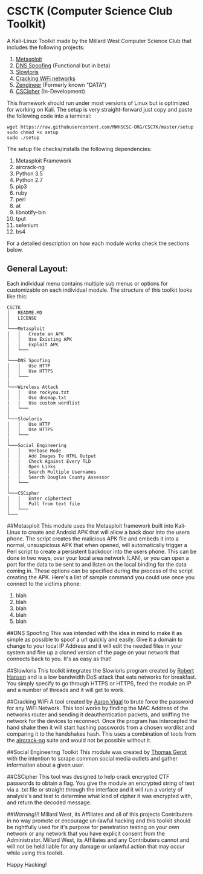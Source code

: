 # CSCTK (Computer Science Club Toolkit)
A Kali-Linux Toolkit made by the Millard West Computer Science Club that includes the following projects:

1. [Metasploit](#metasploit)
2. [DNS Spoofing](#dns-spoofing) (Functional but in beta)
3. [Slowloris](#slowloris)
4. [Cracking WiFi networks](#cracking-wifi)
5. [Zengineer](#social-engineering-toolkit) (Formerly known "DATA")
6. [CSCipher](#cscipher) (In-Development)

This framework should run under most versions of Linux but is optimized for working on Kali.
The setup is very straight-forward just copy and paste the following code into a terminal:
```{r, engine='bash', count_lines}
wget https://raw.githubusercontent.com/MWHSCSC-ORG/CSCTK/master/setup
sudo chmod +x setup
sudo ./setup 
```
The setup file checks/installs the following dependencies:

1. Metasploit Framework
2. aircrack-ng
3. Python 3.5
4. Python 2.7
5. pip3
6. ruby
7. perl
8. at
9. libnotify-bin
10. tput
11. selenium 
12. bs4

For a detailed description on how each module works check the sections below.

## General Layout:
Each individual menu contains multiple sub menus or options for customizable on each individual module. The structure of this toolkit looks like this:
```
CSCTK
│   README.MD
│   LICENSE  
│
└───Metasploit
│   │   Create an APK
│   │   Use Existing APK
|   |   Exploit APK
│   └───
│   
└───DNS Spoofing
│   │   Use HTTP
│   │   Use HTTPS
│   └───
|
└───Wireless Attack
│   │   Use rockyou.txt
│   │   Use dnsmap.txt
|   |   Use custom wordlist
│   └───
│   
└───Slowloris
│   │   Use HTTP
│   │   Use HTTPS
│   └───
|
└───Social Engineering
│   │   Verbose Mode
│   │   Add Images To HTML Output
|   |   Check Against Every TLD
│   │   Open Links
│   │   Search Multiple Usernames
|   |   Search Douglas County Assessor
│   └───
│   
└───CSCipher
│   │   Enter ciphertext
│   │   Pull from text file
│   └───
└───

```

##Metasploit
This module uses the Metasploit framework built into Kali-Linux to create and Android APK that will allow a back door into the users phone. The script creates the malicious APK file and embeds it into a normal, unsuspicious APK that when opened, will automatically trigger a Perl script to create a persistent backdoor into the users phone. This can be done in two ways, over your local area network (LAN), or you can open a port for the data to be sent to and listen on the local binding for the data coming in. These options can be specified during the process of the script creating the APK. Here's a list of sample command you could use once you connect to the victims phone:
1. blah
2. blah
3. blah
4. blah
5. blah

##DNS Spoofing
This was intended with the idea in mind to make it as simple as possible to spoof a url quickly and easily. Give it a domain to change to your local IP Address and it will edit the needed files in your system and fire up a cloned version of the page on your network that connects back to you. It's as easy as that!

##Slowloris
This toolkit integrates the Slowloris program created by [Robert Hansen](ha.ckers.org/slowloris/) and is a low bandwidth DoS attack that eats networks for breakfast. You simply specify to go through HTTPS or HTTPS, feed the module an IP and a number of threads and it will get to work.

##Cracking WiFi
A tool created by [Aaron Vigal](https://www.github.com/AaronVigal) to brute force the password for any WiFi Network. This tool works by finding the MAC Address of the networks router and sending it deauthentication packets, and sniffing the network for the devices to reconnect. Once the program has intercepted the hand shake then it will start hashing passwords from a chosen wordlist and comparing it to the handshakes hash. This uses a combination of tools from the [aircrack-ng](https://www.aircrack-ng.org/) suite and would not be possible without it.

##Social Engineering Toolkit
This module was created by [Thomas Gerot](https://www.github.com/tjgerot) with the intention to scrape common social media outlets and gather information about a given user.

##CSCipher
This tool was designed to help crack encrypted CTF passwords to obtain a flag. You give the module an encrypted string of text via a .txt file or straight through the interface and it will run a variety of analysis's and test to determine what kind of cipher it was encrypted with, and return the decoded message.


##*Warning!!!*
Millard West, its Affiliates and all of this projects Contributers in no way promote or encourage un-lawful hacking and this toolkit should be rightfully used for it's purpose for penetration testing on your own network or any network that you have explicit consent from the Administrator. Millard West, its Affiliates and any Contributers cannot and will not be held liable for any damage or unlawful action that may occur while using this toolkit. 

Happy Hacking!
